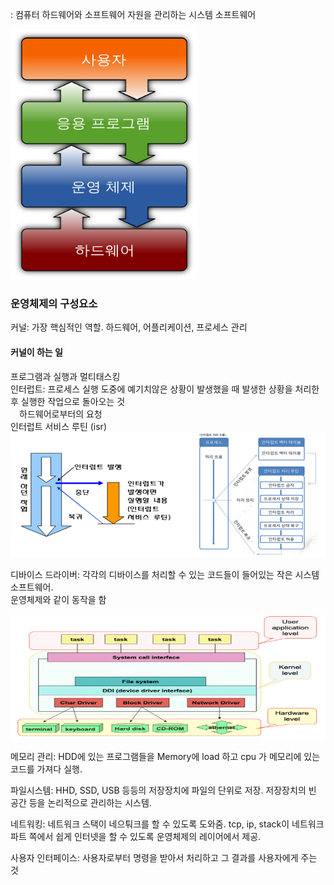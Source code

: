 : 컴퓨터 하드웨어와 소프트웨어 자원을 관리하는 시스템 소프트웨어

<img src="img/img1.png" width=300 height=400>

### 운영체제의 구성요소

커널: 가장 핵심적인 역할. 하드웨어, 어플리케이션, 프로세스 관리 <br>

#### 커널이 하는 일
프로그램과 실행과 멀티태스킹 <br>
인터럽트: 프로세스 실행 도중에 예기치않은 상황이 발생했을 때 발생한 상황을 처리한 후 실행한 작업으로 돌아오는 것 <br>
&emsp;하드웨어로부터의 요청 <br>
	인터럽트 서비스 루틴 (isr)
<img src="img/img2.png" width=600 height=200> 

디바이스 드라이버: 각각의 디바이스를 처리할 수 있는 코드들이 들어있는 작은 시스템 소프트웨어. <br>
운영체제와 같이 동작을 함

<img src="img/img3.png" width=600 height=200> 

<br>

메모리 관리: HDD에 있는 프로그램들을 Memory에 load 하고 cpu 가 메모리에 있는 코드를 가져다 실행. <br>

파일시스템: HHD, SSD, USB 등등의 저장장치에 파일의 단위로 저장. 저장장치의 빈 공간 등을 논리적으로 관리하는 시스템. <br>

네트워킹: 네트워크 스택이 네으퉈크를 할 수 있도록 도와줌. tcp, ip, stack이 네트워크 파트 쪽에서 쉽게 인터넷을 할 수 있도록 운영체제의 레이어에서 제공. <br>

사용자 인터페이스: 사용자로부터 명령을 받아서 처리하고 그 결과를 사용자에게 주는 것
